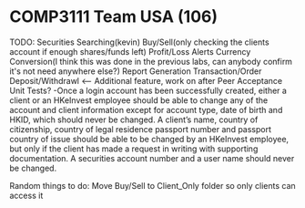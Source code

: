 # COMP3111 Team USA (106)

TODO:
Securities Searching(kevin)
Buy/Sell(only checking the clients account if enough shares/funds left)
Profit/Loss
Alerts
Currency Conversion(I think this was done in the previous labs, can anybody confirm it's not need anywhere else?)
Report Generation
Transaction/Order
Deposit/Withdrawl <-- Additional feature, work on after Peer Acceptance
Unit Tests?
-Once a login account has been successfully created, either a client or an HKeInvest employee should
be able to change any of the account and client information except for account type, date of birth and
HKID, which should never be changed. A client’s name, country of citizenship, country of legal
residence passport number and passport country of issue should be able to be changed by an
HKeInvest employee, but only if the client has made a request in writing with supporting
documentation. A securities account number and a user name should never be changed. 



Random things to do:
Move Buy/Sell to Client_Only folder so only clients can access it
